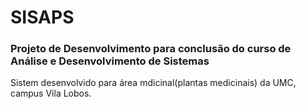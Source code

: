 # SISAPS
### Projeto de Desenvolvimento para conclusão do curso de Análise e Desenvolvimento de Sistemas

Sistem desenvolvido para área mdicinal(plantas medicinais) da UMC, campus Vila Lobos.



